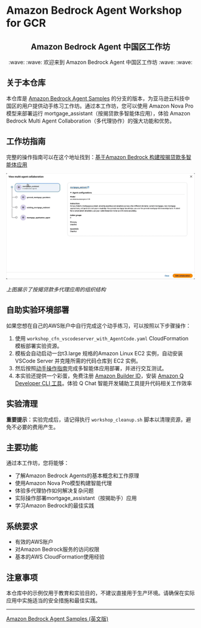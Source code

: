# Amazon Bedrock Agent Workshop for GCR

<h2 align="center">Amazon Bedrock Agent 中国区工作坊</h2>
<p align="center">
  :wave: :wave: 欢迎来到 Amazon Bedrock Agent 中国区工作坊 :wave: :wave:
</p>

## 关于本仓库

本仓库是 [Amazon Bedrock Agent Samples](https://github.com/awslabs/amazon-bedrock-agent-samples) 的分支的版本，为亚马逊云科技中国区的用户提供动手练习工作坊。通过本工作坊，您可以使用 Amazon Nova Pro 模型来部署运行 mortgage_assistant（按揭贷款多智能体应用），体验 Amazon Bedrock Multi Agent Collaboration（多代理协作）的强大功能和优势。

## 工作坊指南

完整的操作指南可以在这个地址找到：[基于Amazon Bedrock 构建按揭贷款多智能体应用](https://studio.us-east-1.prod.workshops.aws/preview/d674f40f-d636-4654-9322-04dafc7cc63e/builds/30a7eb13-bfdf-4ebe-bd1f-5eef38bd8565/zh-CN/4-lab-3)

![Amazon Bedrock Multi Agent Collaboration Demo](images/workshop_bedrock_multi_agent.gif)

*上图展示了按揭贷款多代理应用的组织结构*

## 自助实验环境部署

如果您想在自己的AWS账户中自行完成这个动手练习，可以按照以下步骤操作：

1. 使用 `workshop_cfn_vscodeserver_with_AgentCode.yaml` CloudFormation 模板部署实验资源。
2. 模板会自动启动一台t3.large 规格的Amazon Linux EC2 实例，自动安装 VSCode Server 并克隆所需的代码仓库到 EC2 实例。
3. 然后按照[动手操作指南](https://studio.us-east-1.prod.workshops.aws/preview/d674f40f-d636-4654-9322-04dafc7cc63e/builds/30a7eb13-bfdf-4ebe-bd1f-5eef38bd8565/zh-CN/4-lab-3)完成多智能体应用部署，并进行交互测试。
4. 本实验还提供一个彩蛋，免费注册 [Amazon Builder ID](https://docs.aws.amazon.com/zh_cn/signin/latest/userguide/create-aws_builder_id.html)，安装 [Amazon Q Developer CLI 工具](https://docs.aws.amazon.com/amazonq/latest/qdeveloper-ug/command-line.html)。体验 Q Chat 智能开发辅助工具提升代码相关工作效率

## 实验清理

**重要提示**：实验完成后，请记得执行 `workshop_cleanup.sh` 脚本以清理资源，避免不必要的费用产生。

## 主要功能

通过本工作坊，您将能够：
- 了解Amazon Bedrock Agents的基本概念和工作原理
- 使用Amazon Nova Pro模型构建智能代理
- 体验多代理协作如何解决复杂问题
- 实际操作部署mortgage_assistant（按揭助手）应用
- 学习Amazon Bedrock的最佳实践

## 系统要求

- 有效的AWS账户
- 对Amazon Bedrock服务的访问权限
- 基本的AWS CloudFormation使用经验

## 注意事项

本仓库中的示例仅用于教育和实验目的，不建议直接用于生产环境。请确保在实际应用中实施适当的安全措施和最佳实践。

---

[Amazon Bedrock Agent Samples (英文版)](README_EN.md)
